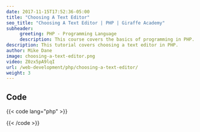 ```yaml
---
date: 2017-11-15T17:52:36-05:00
title: "Choosing A Text Editor"
seo_title: "Choosing A Text Editor | PHP | Giraffe Academy"
subheader:
     greeting: PHP - Programming Language
     description: This course covers the basics of programming in PHP. Work your way through the videos and we'll teach you everything you need to know to start your programming journey!
description: This tutorial covers choosing a text editor in PHP.
author: Mike Dane
image: choosing-a-text-editor.png
video: Z0zx5pA9lqI
url: /web-development/php/choosing-a-text-editor/
weight: 3
---
```


## Code

{{< code lang="php" >}}

{{< /code >}}